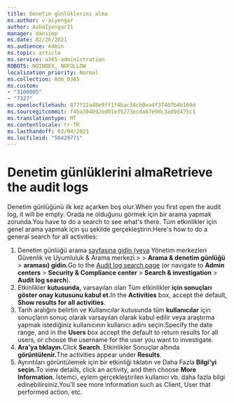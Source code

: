 ```yaml
---
title: Denetim günlüklerini alma
ms.author: v-aiyengar
author: AshaIyengar21
manager: dansimp
ms.date: 02/26/2021
ms.audience: Admin
ms.topic: article
ms.service: o365-administration
ROBOTS: NOINDEX, NOFOLLOW
localization_priority: Normal
ms.collection: Adm_O365
ms.custom:
- "3100005"
- "7327"
ms.openlocfilehash: 877f22a48e9ff1f4bac34cb0ea4f37407b4b109d
ms.sourcegitcommit: f4ba304b92ed01e35273ecda67e9dc3ad9d475c1
ms.translationtype: MT
ms.contentlocale: tr-TR
ms.lasthandoff: 03/04/2021
ms.locfileid: "50429771"
---
```

# <a name="retrieve-the-audit-logs"></a><span data-ttu-id="fba7a-102">Denetim günlüklerini alma</span><span class="sxs-lookup"><span data-stu-id="fba7a-102">Retrieve the audit logs</span></span>

<span data-ttu-id="fba7a-103">Denetim günlüğünü ilk kez açarken boş olur.</span><span class="sxs-lookup"><span data-stu-id="fba7a-103">When you first open the audit log, it will be empty.</span></span> <span data-ttu-id="fba7a-104">Orada ne olduğunu görmek için bir arama yapmak zorunda.</span><span class="sxs-lookup"><span data-stu-id="fba7a-104">You have to do a search to see what's there.</span></span> <span data-ttu-id="fba7a-105">Tüm etkinlikler için genel arama yapmak için şu şekilde gerçekleştirin:</span><span class="sxs-lookup"><span data-stu-id="fba7a-105">Here's how to do a general search for all activities:</span></span>

1. <span data-ttu-id="fba7a-106">Denetim günlüğü arama [sayfasına gidin (veya](https://protection.office.com/#/unifiedauditlog) Yönetim merkezleri Güvenlik ve Uyumluluk & Arama merkezi   >    >  **Arama & denetim günlüğü**  >  **araması) gidin.**</span><span class="sxs-lookup"><span data-stu-id="fba7a-106">Go to the [Audit log search page](https://protection.office.com/#/unifiedauditlog) (or navigate to  **Admin centers** > **Security & Compliance center** > **Search & investigation** > **Audit log search**).</span></span>
1. <span data-ttu-id="fba7a-107">Etkinlikler **kutusunda,** varsayılan olan Tüm etkinlikler **için sonuçları göster onay kutusunu kabul et.**</span><span class="sxs-lookup"><span data-stu-id="fba7a-107">In the **Activities** box, accept the default, **Show results for all activities**.</span></span>
1. <span data-ttu-id="fba7a-108">Tarih aralığını belirtin ve Kullanıcılar kutusunda tüm **kullanıcılar** için sonuçların sonuç olarak varsayılan olarak kabul edilir veya araştırma yapmak istediğiniz kullanıcının kullanıcı adını seçin.</span><span class="sxs-lookup"><span data-stu-id="fba7a-108">Specify the date range, and in the **Users** box accept the default to return results for all users, or choose the username for the user you want to investigate.</span></span>
1. <span data-ttu-id="fba7a-109">**Ara'ya tıklayın.**</span><span class="sxs-lookup"><span data-stu-id="fba7a-109">Click **Search**.</span></span> <span data-ttu-id="fba7a-110">Etkinlikler Sonuçlar altında **görüntülenir.**</span><span class="sxs-lookup"><span data-stu-id="fba7a-110">The activities appear under **Results**.</span></span>
1. <span data-ttu-id="fba7a-111">Ayrıntıları görüntülemek için bir etkinliği tıklatın ve Daha Fazla **Bilgi'yi seçin.**</span><span class="sxs-lookup"><span data-stu-id="fba7a-111">To view details, click an activity, and then choose **More Information**.</span></span> <span data-ttu-id="fba7a-112">İstemci, eylem gerçekleştirilen kullanıcı vb. daha fazla bilgi edinebilirsiniz.</span><span class="sxs-lookup"><span data-stu-id="fba7a-112">You'll see more information such as Client, User that performed action, etc.</span></span>
